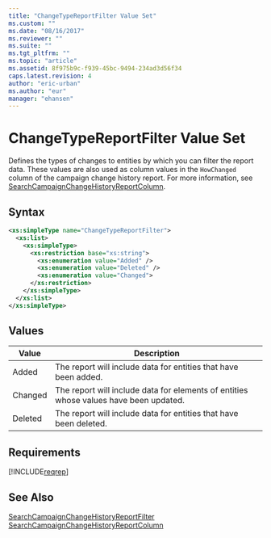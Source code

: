 ```yaml
---
title: "ChangeTypeReportFilter Value Set"
ms.custom: ""
ms.date: "08/16/2017"
ms.reviewer: ""
ms.suite: ""
ms.tgt_pltfrm: ""
ms.topic: "article"
ms.assetid: 8f975b9c-f939-45bc-9494-234ad3d56f34
caps.latest.revision: 4
author: "eric-urban"
ms.author: "eur"
manager: "ehansen"
---
```

# ChangeTypeReportFilter Value Set
Defines the types of changes to entities by which you can filter the report data. These values are also used as column values in the `HowChanged` column of the campaign change history report. For more information, see [SearchCampaignChangeHistoryReportColumn](../reporting-api/searchcampaignchangehistoryreportcolumn-value-set.md).

## Syntax

```xml
<xs:simpleType name="ChangeTypeReportFilter">
  <xs:list>
    <xs:simpleType>
      <xs:restriction base="xs:string">
        <xs:enumeration value="Added" />
        <xs:enumeration value="Deleted" />
        <xs:enumeration value="Changed">
      </xs:restriction>
    </xs:simpleType>
  </xs:list>
</xs:simpleType>
```

## Values

|Value|Description|
|---------|---------------|
|Added|The report will include data for entities that have been added.|
|Changed|The report will include data for elements of entities whose values have been updated.|
|Deleted|The report will include data for entities that have been deleted.|

## Requirements
[!INCLUDE[reqrep](../reporting-api/includes/reqrep.md)]
## See Also
[SearchCampaignChangeHistoryReportFilter](../reporting-api/searchcampaignchangehistoryreportfilter-data-object.md)
[SearchCampaignChangeHistoryReportColumn](../reporting-api/searchcampaignchangehistoryreportcolumn-value-set.md)

